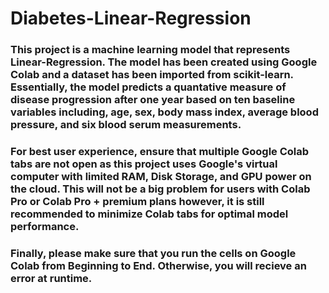 # Diabetes-Linear-Regression

### This project is a machine learning model that represents Linear-Regression. The model has been created using Google Colab and a dataset has been imported from scikit-learn. Essentially, the model predicts a quantative measure of disease progression after one year based on ten baseline variables including, age, sex, body mass index, average blood pressure, and six blood serum measurements. 

### For best user experience, ensure that multiple Google Colab tabs are not open as this project uses Google's virtual computer with limited RAM, Disk Storage, and GPU power on the cloud. This will not be a big problem for users with Colab Pro or Colab Pro + premium plans however, it is still recommended to minimize Colab tabs for optimal model performance. 

### Finally, please make sure that you run the cells on Google Colab from Beginning to End. Otherwise, you will recieve an error at runtime. 
